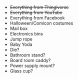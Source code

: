 * ~~Everything from Thingiverse~~
* ~~Everything from YouTube~~
* Everything from Facebook
* Halloween/Comicon costumes
* Mail box
* Electronics bins
* Jump rope
* Baby Yoda
* Die?
* Bathroom stand?
* Board room caddy?
* Power supply mount?
* Glass cup?